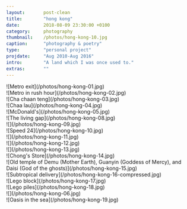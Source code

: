 ```yaml
---
layout:       post-clean
title:        "hong kong"
date:         2018-08-09 23:30:00 +0100
category:     photography
thumbnail:    /photos/hong-kong-10.jpg
caption:      "photography & poetry"
type:         "personal project"
projdate:     "Aug 2010-Aug 2016"
intro:        "A land which I was once used to."
extras:       ""
---
```



<div class="photo entry" markdown="1">
![Metro exit](/photos/hong-kong-01.jpg)
</div>

<div class="photo entry" markdown="1">
![Metro in rush hour](/photos/hong-kong-02.jpg)
</div>

<div class="photo entry" markdown="1">
![Cha chaan teng](/photos/hong-kong-03.jpg)
</div>

<div class="photo entry" markdown="1">
![Chaa lau](/photos/hong-kong-04.jpg)
</div>

<div class="photo entry" markdown="1">
![McDonald's](/photos/hong-kong-05.jpg)
</div>

<div class="photo entry" markdown="1">
![The living gap](/photos/hong-kong-08.jpg)
</div>

<div class="photo entry" markdown="1">
![](/photos/hong-kong-09.jpg)
</div>

<div class="photo entry" markdown="1">
![Speed 24](/photos/hong-kong-10.jpg)
</div>

<div class="photo entry" markdown="1">
![](/photos/hong-kong-11.jpg)
</div>

<div class="photo entry" markdown="1">
![](/photos/hong-kong-12.jpg)
</div>

<div class="photo entry" markdown="1">
![](/photos/hong-kong-13.jpg)
</div>

<div class="photo entry" markdown="1">
![Chong's Store](/photos/hong-kong-14.jpg)
</div>

<div class="photo entry" markdown="1">
![Old temple of Demu (Mother Earth), Guanyin (Goddess of Mercy), and Daisi (God of the ghosts)](/photos/hong-kong-15.jpg)
</div>

<div class="photo entry" markdown="1">
![Subtropical delivery](/photos/hong-kong-16-compressed.jpg)
</div>

<div class="photo entry" markdown="1">
![Lego block](/photos/hong-kong-17.jpg)
</div>

<div class="photo entry" markdown="1">
![Lego piles](/photos/hong-kong-18.jpg)
</div>

<div class="photo entry" markdown="1">
![](/photos/hong-kong-06.jpg)
</div>

<div class="photo entry" markdown="1">
![Oasis in the sea](/photos/hong-kong-19.jpg)
</div>